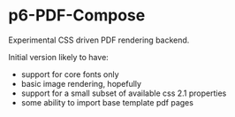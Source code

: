 p6-PDF-Compose
==============

Experimental CSS driven PDF rendering backend.

Initial version likely to have:
- support for core fonts only
- basic image rendering, hopefully
- support for a small subset of available css 2.1 properties
- some ability to import base template pdf pages
